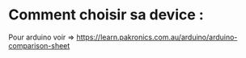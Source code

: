 # Comment choisir sa device :
Pour arduino voir => https://learn.pakronics.com.au/arduino/arduino-comparison-sheet
